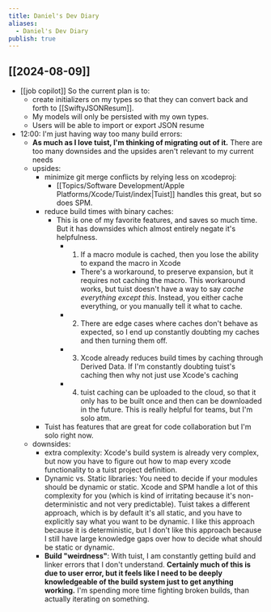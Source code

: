 ```yaml
---
title: Daniel's Dev Diary
aliases:
  - Daniel's Dev Diary
publish: true
---
```

## [[2024-08-09]]

- [[job copilot]] So the current plan is to:
	- create initializers on my types so that they can convert back and forth to [[SwiftyJSONResum]]. 
	- My models will only be persisted with my own types. 
	- Users will be able to import or export JSON resume
- 12:00: I'm just having way too many build errors: 
	- **As much as I love tuist, I'm thinking of migrating out of it.** There are too many downsides and the upsides aren't relevant to my current needs
	- upsides: 
		- minimize git merge conflicts by relying less on xcodeproj: 
			- [[Topics/Software Development/Apple Platforms/Xcode/Tuist/index|Tuist]] handles this great, but so does SPM. 
		- reduce build times with binary caches: 
			- This is one of my favorite features, and saves so much time. But it has downsides which almost entirely negate it's helpfulness. 
				- 1. If a macro module is cached, then you lose the ability to expand the macro in Xcode
					- There's a workaround, to preserve expansion, but it requires not caching the macro. This workaround works, but tuist doesn't have a way to say *cache everything except this*. Instead, you either cache everything, or you manually tell it what to cache. 
				- 2. There are edge cases where caches don't behave as expected, so I end up constantly doubting my caches and then turning them off. 
				- 3. Xcode already reduces build times by caching through Derived Data. If I'm constantly doubting tuist's caching then why not just use Xcode's caching
				- 4. tuist caching can be uploaded to the cloud, so that it only has to be built once and then can be downloaded in the future. This is really helpful for teams, but I'm solo atm. 
		- Tuist has features that are great for code collaboration but I'm solo right now.
	- downsides: 
		- extra complexity: Xcode's build system is already very complex, but now you have to figure out how to map every xcode functionality to a tuist project definition.
		- Dynamic vs. Static libraries: You need to decide if your modules should be dynamic or static. Xcode and SPM handle a lot of this complexity for you (which is kind of irritating because it's non-deterministic and not very predictable). Tuist takes a different approach, which is by default it's all static, and you have to explicitly say what you want to be dynamic. I like this approach because it is deterministic, but I don't like this approach because I still have large knowledge gaps over how to decide what should be static or dynamic. 
		- **Build "weirdness"**: With tuist, I am constantly getting build and linker errors that I don't understand. **Certainly much of this is due to user error, but it feels like I need to be deeply knowledgeable of the build system just to get anything working.** I'm spending more time fighting broken builds, than actually iterating on something. 